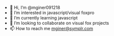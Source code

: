 - 👋 Hi, I’m @mginer091218
- 👀 I’m interested in javascript/visual foxpro
- 🌱 I’m currently learning javascript
- 💞️ I’m looking to collaborate on visual fox projects
- 📫 How to reach me mginer@symplr.com

<!---
mginer091218/mginer091218 is a ✨ special ✨ repository because its `README.md` (this file) appears on your GitHub profile.
You can click the Preview link to take a look at your changes.
--->
